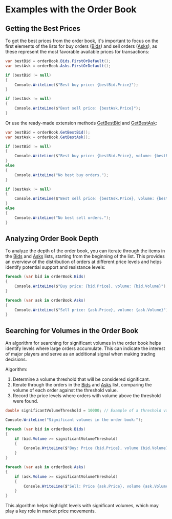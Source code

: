 # Examples with the Order Book

## Getting the Best Prices

To get the best prices from the order book, it's important to focus on the first elements of the lists for buy orders ([Bids](xref:StockSharp.Messages.IOrderBookMessage.Bids)) and sell orders ([Asks](xref:StockSharp.Messages.IOrderBookMessage.Asks)), as these represent the most favorable available prices for transactions:

```cs
var bestBid = orderBook.Bids.FirstOrDefault();
var bestAsk = orderBook.Asks.FirstOrDefault();

if (bestBid != null)
{
    Console.WriteLine($"Best buy price: {bestBid.Price}");
}

if (bestAsk != null)
{
    Console.WriteLine($"Best sell price: {bestAsk.Price}");
}
```

Or use the ready-made extension methods [GetBestBid](xref:StockSharp.Messages.Extensions.GetBestBid) and [GetBestAsk](xref:StockSharp.Messages.Extensions.GetBestBid):

```cs
var bestBid = orderBook.GetBestBid();
var bestAsk = orderBook.GetBestAsk();

if (bestBid != null)
{
    Console.WriteLine($"Best buy price: {bestBid.Price}, volume: {bestBid.Volume}");
}
else
{
    Console.WriteLine("No best buy orders.");
}

if (bestAsk != null)
{
    Console.WriteLine($"Best sell price: {bestAsk.Price}, volume: {bestAsk.Volume}");
}
else
{
    Console.WriteLine("No best sell orders.");
}
```

## Analyzing Order Book Depth

To analyze the depth of the order book, you can iterate through the items in the [Bids](xref:StockSharp.Messages.IOrderBookMessage.Bids) and [Asks](xref:StockSharp.Messages.IOrderBookMessage.Asks) lists, starting from the beginning of the list. This provides an overview of the distribution of orders at different price levels and helps identify potential support and resistance levels:

```cs
foreach (var bid in orderBook.Bids)
{
    Console.WriteLine($"Buy price: {bid.Price}, volume: {bid.Volume}");
}

foreach (var ask in orderBook.Asks)
{
    Console.WriteLine($"Sell price: {ask.Price}, volume: {ask.Volume}");
}
```

## Searching for Volumes in the Order Book

An algorithm for searching for significant volumes in the order book helps identify levels where large orders accumulate. This can indicate the interest of major players and serve as an additional signal when making trading decisions.

Algorithm:

1. Determine a volume threshold that will be considered significant.
2. Iterate through the orders in the [Bids](xref:StockSharp.Messages.IOrderBookMessage.Bids) and [Asks](xref:StockSharp.Messages.IOrderBookMessage.Asks) list, comparing the volume of each order against the threshold value.
3. Record the price levels where orders with volume above the threshold were found.

```cs
double significantVolumeThreshold = 10000; // Example of a threshold value

Console.WriteLine("Significant volumes in the order book:");

foreach (var bid in orderBook.Bids)
{
    if (bid.Volume >= significantVolumeThreshold)
    {
        Console.WriteLine($"Buy: Price {bid.Price}, volume {bid.Volume}");
    }
}

foreach (var ask in orderBook.Asks)
{
    if (ask.Volume >= significantVolumeThreshold)
    {
        Console.WriteLine($"Sell: Price {ask.Price}, volume {ask.Volume}");
    }
}
```

This algorithm helps highlight levels with significant volumes, which may play a key role in market price movements.
